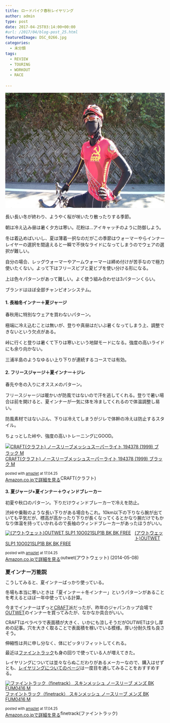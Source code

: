 ```yaml
---
title: ロードバイク春秋レイヤリング
author: admin
type: post
date: 2017-04-25T03:14:00+00:00
#url: /2017/04/blog-post_25.html
featuredImage: DSC_0266.jpg
categories:
  - 未分類
tags:
  - REVIEW
  - TOURING
  - WORKOUT
  - RACE

---
```

<div class="separator" style="clear: both; text-align: center;">
  <img border="0" height="362" src="./DSC_0266.jpg" width="640" />
</div>

長い長い冬が終わり、ようやく桜が咲いたり散ったりする季節。

朝は冷え込み昼は暑く夕方は寒い。花粉は…アイキャッチのように防御しよう。

冬は着込めばいいし、夏は薄着一択なのだがこの季節はウォーマーやらインナーレイヤーの選択を間違えると一瞬で不快なライドになってしまうのでウェアの選択が難しい。

自分の場合、レッグウォーマーやアームウォーマーは締め付けが苦手なので極力使いたくない。よって下はフリースビブと夏ビブを使い分ける形になる。

上は色々パターンがあって難しい。よく使う組み合わせは3パターンくらい。

ブランドはほぼ全部チャンピオンシステム。

#### 1. 長袖冬インナー＋夏ジャージ

春秋用に特別なウェアを買わないパターン。

極端に冷え込むことは無いが、登りや真昼はだいぶ暑くなってしまう上、調整できないという欠点がある。

峠に行くと登りは暑くて下りは寒いという地獄モードになる。強度の高いライドにも余り向かない。

三浦半島のようなゆるい上り下りが連続するコースでは有効。

#### 2. フリースジャージ＋夏インナー＋ジレ

春先や冬の入りにオススメのパターン。

フリースジャージは暖かいが防風ではないので汗を逃してくれる。登りで暑い場合は前を開けると、夏インナーが一気に体を冷ましてくれるので体温調整し易い。

防風素材ではないぶん、下りは冷えてしまうがジレで体幹の冷えは防止するスタイル。

ちょっとした峠や、強度の高いトレーニングにGOOD。



<div class="amazlet-box" style="margin-bottom: 0px;">
  <div class="amazlet-image" style="float: left; margin: 0px 12px 1px 0px;">
    <a href="http://www.amazon.co.jp/exec/obidos/ASIN/B001XYBXU8/gensobunya-22/ref=nosim/" name="amazletlink" target="_blank"><img alt="CRAFT(クラフト) ノースリーブメッシュスーパーライト 194378 (1999) ブラック M" src="https://images-fe.ssl-images-amazon.com/images/I/41bxTdaW9LL._SL160_.jpg" style="border: none;" /></a>
  </div>

  <div class="amazlet-info" style="line-height: 120%; margin-bottom: 10px;">
    <div class="amazlet-name" style="line-height: 120%; margin-bottom: 10px;">
<a href="http://www.amazon.co.jp/exec/obidos/ASIN/B001XYBXU8/gensobunya-22/ref=nosim/" name="amazletlink" target="_blank">CRAFT(クラフト) ノースリーブメッシュスーパーライト 194378 (1999) ブラック M</a></p>

<div class="amazlet-powered-date" style="font-size: 80%; line-height: 120%; margin-top: 5px;">
  posted with <a href="http://www.amazlet.com/" target="_blank" title="amazlet">amazlet</a> at 17.04.25
</div>


<div class="amazlet-detail">
CRAFT(クラフト)


<div class="amazlet-sub-info" style="float: left;">
<div class="amazlet-link" style="margin-top: 5px;">
  <a href="http://www.amazon.co.jp/exec/obidos/ASIN/B001XYBXU8/gensobunya-22/ref=nosim/" name="amazletlink" target="_blank">Amazon.co.jpで詳細を見る</a>
</div>

  </div>

  <div class="amazlet-footer" style="clear: left;">
  </div>
</div>

#### 3. 夏ジャージ+夏インナー＋ウィンドブレーカー

初夏や秋口のパターン。下りだけウィンドブレーカーで冷えを防止。

渋峠や乗鞍のような長い下りがある場合もこれ。10km以下の下りなら腕が出ていても平気だが、標高が高かったり下りが長くなってくるとかなり腕だけでもかなり体温を持っていかれるので長袖のウィンドブレーカーがあったほうがいい。

<div class="amazlet-box" style="margin-bottom: 0px;">
  <div class="amazlet-image" style="float: left; margin: 0px 12px 1px 0px;">
    <a href="http://www.amazon.co.jp/exec/obidos/ASIN/B00K71I28Y/gensobunya-22/ref=nosim/" name="amazletlink" target="_blank"><img alt="(アウトウェット)OUTWET SLP1 10O021SLP1B BK BK FREE" src="https://images-fe.ssl-images-amazon.com/images/I/51oNY9YV9cL._SL160_.jpg" style="border: none;" /></a>
  </div>

  <div class="amazlet-info" style="line-height: 120%; margin-bottom: 10px;">
    <div class="amazlet-name" style="line-height: 120%; margin-bottom: 10px;">
<a href="http://www.amazon.co.jp/exec/obidos/ASIN/B00K71I28Y/gensobunya-22/ref=nosim/" name="amazletlink" target="_blank">(アウトウェット)OUTWET SLP1 10O021SLP1B BK BK FREE</a></p>

<div class="amazlet-powered-date" style="font-size: 80%; line-height: 120%; margin-top: 5px;">
  posted with <a href="http://www.amazlet.com/" target="_blank" title="amazlet">amazlet</a> at 17.04.25
</div>


<div class="amazlet-detail">
outwet(アウトウェット) (2014-05-08)


<div class="amazlet-sub-info" style="float: left;">
<div class="amazlet-link" style="margin-top: 5px;">
  <a href="http://www.amazon.co.jp/exec/obidos/ASIN/B00K71I28Y/gensobunya-22/ref=nosim/" name="amazletlink" target="_blank">Amazon.co.jpで詳細を見る</a>
</div>

  </div>

  <div class="amazlet-footer" style="clear: left;">
  </div>
</div>



### 夏インナー万能説

こうしてみると、夏インナーばっかり使っている。

冬場も本当に寒いときは「夏インナー＋冬インナー」というパターンがあることを考えるとほぼ一年中使っている計算。

今までインナーはずっと<a href="http://amzn.to/2pdIIBV" target="_blank">CRAFT</a>派だったが、昨年のジャパンカップ会場で<a href="http://amzn.to/2pdHOVM" target="_blank">OUTWET</a>のインナーを買ってみたが、なかなか具合がいい。

CRAFTはペラペラで表面積が大きく、いかにも涼しそうだがOUTWETは少し厚めの記事。穴を大きく取ることで表面積を稼いでいる模様。厚い分耐久性も良さそう。

伸縮性は共に申し分なく、体にピッタリフィットしてくれる。

最近は<a href="http://amzn.to/2p0yhTr" target="_blank">ファイントラック</a>も身の回りで使っている人が増えてきた。

レイヤリングについては並々ならぬこだわりがあるメーカーなので、購入はせずとも、<a href="https://www.finetrack.com/products/" target="_blank">レイヤリングについてのページ</a>は一度目を通してみることをおすすめする。

<div class="amazlet-box" style="margin-bottom: 0px;">
  <div class="amazlet-image" style="float: left; margin: 0px 12px 1px 0px;">
    <a href="http://www.amazon.co.jp/exec/obidos/ASIN/B00UBHC3WU/gensobunya-22/ref=nosim/" name="amazletlink" target="_blank"><img alt="ファイントラック（finetrack） スキンメッシュ ノースリーブ メンズ BK FUM0416 M" src="https://images-fe.ssl-images-amazon.com/images/I/41ejPfyElJL._SL160_.jpg" style="border: none;" /></a>
  </div>

  <div class="amazlet-info" style="line-height: 120%; margin-bottom: 10px;">
    <div class="amazlet-name" style="line-height: 120%; margin-bottom: 10px;">
<a href="http://www.amazon.co.jp/exec/obidos/ASIN/B00UBHC3WU/gensobunya-22/ref=nosim/" name="amazletlink" target="_blank">ファイントラック（finetrack） スキンメッシュ ノースリーブ メンズ BK FUM0416 M</a></p>

<div class="amazlet-powered-date" style="font-size: 80%; line-height: 120%; margin-top: 5px;">
  posted with <a href="http://www.amazlet.com/" target="_blank" title="amazlet">amazlet</a> at 17.04.25
</div>


<div class="amazlet-detail">
finetrack(ファイントラック)


<div class="amazlet-sub-info" style="float: left;">
<div class="amazlet-link" style="margin-top: 5px;">
  <a href="http://www.amazon.co.jp/exec/obidos/ASIN/B00UBHC3WU/gensobunya-22/ref=nosim/" name="amazletlink" target="_blank">Amazon.co.jpで詳細を見る</a>
</div>

  </div>

  <div class="amazlet-footer" style="clear: left;">
  </div>
</div>